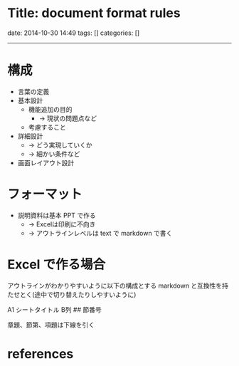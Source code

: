 Title: document format rules
==========
date: 2014-10-30 14:49
tags: []
categories: []
- - -
# 構成
* 言葉の定義
* 基本設計
	* 機能追加の目的
		* -> 現状の問題点など
	* 考慮すること
* 詳細設計
	* -> どう実現していくか
	* -> 細かい条件など
* 画面レイアウト設計

# フォーマット
* 説明資料は基本 PPT で作る
	* -> Excelは印刷に不向き
	* -> アウトラインレベルは text で markdown で書く

# Excel で作る場合
アウトラインがわかりやすいように以下の構成とする
markdown と互換性を持たせとく(途中で切り替えたりしやすいように)

A1 シートタイトル
B列 ## 節番号

章題、節第、項題は下線を引く

# references
[](./2014-11-25-create-note-rules.md)

